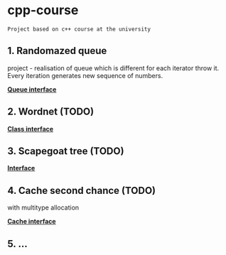 # cpp-course
`Project based on c++ course at the university`

## 1. Randomazed queue
project - realisation of queue which is different for each iterator throw it. 
Every iteration generates new sequence of numbers.   

[__Queue interface__](randomized_queue/randomized_queue.h)

## 2. Wordnet (TODO)

[__Class interface__](wordnet/wordnet.h)

## 3. Scapegoat tree (TODO)

[__Interface__](scapegoat_tree/scapegoattree.h)

## 4. Cache second chance (TODO)
with multitype allocation

[__Cache interface__](second_chance_multi_type/cache.h)

## 5. ...
